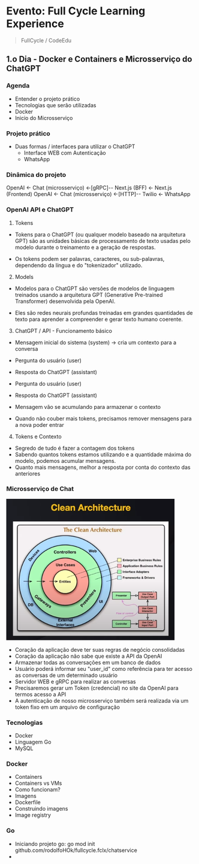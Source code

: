 # Evento: Full Cycle Learning Experience

> FullCycle / CodeEdu

## 1.o Dia - Docker e Containers e Microsserviço do ChatGPT

### Agenda

- Entender o projeto prático
- Tecnologias que serão utilizadas
- Docker
- Inicio do Microsserviço

### Projeto prático

- Duas formas / interfaces para utilizar o ChatGPT
  - Interface WEB com Autenticação
  - WhatsApp

### Dinâmica do projeto

OpenAI <- Chat (microsserviço) <-[gRPC]-- Next.js (BFF) <- Next.js (Frontend)
OpenAI <- Chat (microsserviço) <-[HTTP]-- Twilio <- WhatsApp

### OpenAI API e ChatGPT

1. Tokens

- Tokens para o ChatGPT (ou qualquer modelo baseado na arquitetura GPT) são as unidades básicas de processamento de texto usadas pelo modelo durante o treinamento e a geração de respostas.

- Os tokens podem ser palavras, caracteres, ou sub-palavras, dependendo da língua e do "tokenizador" utilizado.

2. Models

- Modelos para o ChatGPT são versões de modelos de linguagem treinados usando a arquitetura GPT (Generative Pre-trained Transformer) desenvolvida pela OpenAI.

- Eles são redes neurais profundas treinadas em grandes quantidades de texto para aprender a compreender e gerar texto humano coerente.

3. ChatGPT / API - Funcionamento básico

- Mensagem inicial do sistema (system) -> cria um contexto para a conversa
- Pergunta do usuário (user)
- Resposta do ChatGPT (assistant)
- Pergunta do usuário (user)
- Resposta do ChatGPT (assistant)

- Mensagem vão se acumulando para armazenar o contexto
- Quando não couber mais tokens, precisamos remover mensagens para a nova poder entrar

4. Tokens e Contexto

- Segredo de tudo é fazer a contagem dos tokens
- Sabendo quantos tokens estamos utilizando e a quantidade máxima do modelo, podemos acumular mensagens.
- Quanto mais mensagens, melhor a resposta por conta do contexto das anteriores

### Microsserviço de Chat

![Clean Architecture](images/clean-archtecture.png)

- Coração da aplicação deve ter suas regras de negócio consolidadas
- Coração da aplicação não sabe que existe a API da OpenAI
- Armazenar todas as conversações em um banco de dados
- Usuário poderá informar seu "user_id" como referência para ter acesso as conversas de um
  determinado usuário
- Servidor WEB e gRPC para realizar as conversas
- Precisaremos gerar um Token (credencial) no site da OpenAI para termos acesso a API
- A autenticação de nosso microsserviço também será realizada via um token fixo em um arquivo de configuração

### Tecnologias

- Docker
- Linguagem Go
- MySQL

### Docker

- Containers
- Containers vs VMs
- Como funcionam?
- Imagens
- Dockerfile
- Construindo imagens
- Image registry

### Go

- Iniciando projeto go: go mod init github.com/rodolfoHOk/fullcycle.fclx/chatservice
-
